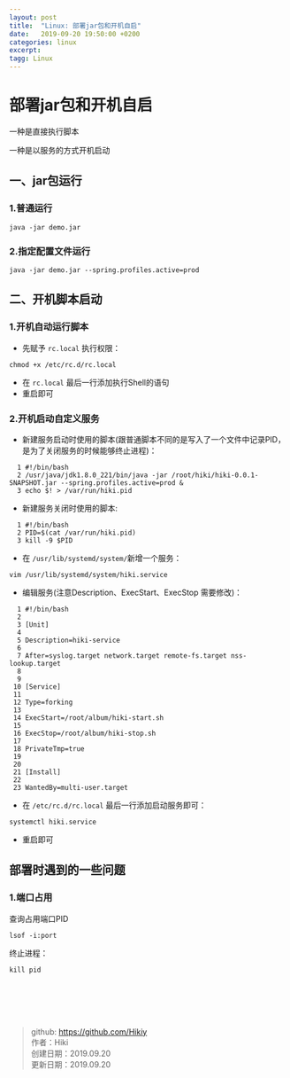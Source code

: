 ```yaml
---
layout: post
title:  "Linux: 部署jar包和开机自启"
date:   2019-09-20 19:50:00 +0200
categories: linux
excerpt: 
tagg: Linux
---
```


# 部署jar包和开机自启

一种是直接执行脚本

一种是以服务的方式开机启动

## 一、jar包运行

### 1.普通运行

```
java -jar demo.jar
```

### 2.指定配置文件运行

```
java -jar demo.jar --spring.profiles.active=prod
```

## 二、开机脚本启动

### 1.开机自动运行脚本

- 先赋予 `rc.local` 执行权限：

```
chmod +x /etc/rc.d/rc.local
```

- 在 `rc.local` 最后一行添加执行Shell的语句
- 重启即可

### 2.开机启动自定义服务

- 新建服务启动时使用的脚本(跟普通脚本不同的是写入了一个文件中记录PID，是为了关闭服务的时候能够终止进程)：

```
  1 #!/bin/bash
  2 /usr/java/jdk1.8.0_221/bin/java -jar /root/hiki/hiki-0.0.1-SNAPSHOT.jar --spring.profiles.active=prod &
  3 echo $! > /var/run/hiki.pid

```

- 新建服务关闭时使用的脚本:

```
  1 #!/bin/bash
  2 PID=$(cat /var/run/hiki.pid)
  3 kill -9 $PID
```


- 在 `/usr/lib/systemd/system/`新增一个服务：

```
vim /usr/lib/systemd/system/hiki.service
```

- 编辑服务(注意Description、ExecStart、ExecStop 需要修改)：

```
  1 #!/bin/bash
  2 
  3 [Unit]
  4 
  5 Description=hiki-service
  6 
  7 After=syslog.target network.target remote-fs.target nss-lookup.target
  8 
  9 
 10 [Service]
 11 
 12 Type=forking
 13 
 14 ExecStart=/root/album/hiki-start.sh
 15 
 16 ExecStop=/root/album/hiki-stop.sh
 17 
 18 PrivateTmp=true
 19 
 20 
 21 [Install]
 22 
 23 WantedBy=multi-user.target
```

- 在 `/etc/rc.d/rc.local` 最后一行添加启动服务即可：
```
systemctl hiki.service
```

- 重启即可

## 部署时遇到的一些问题

### 1.端口占用

查询占用端口PID

```
lsof -i:port
```

终止进程：

```
kill pid
```

<br /><br /><br /><br />
> github: https://github.com/Hikiy  
> 作者：Hiki  
> 创建日期：2019.09.20  
> 更新日期：2019.09.20
